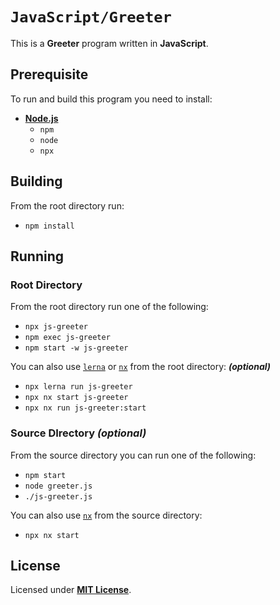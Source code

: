 # `JavaScript/Greeter`

This is a **Greeter** program written in **JavaScript**.

## Prerequisite

To run and build this program you need to install:

* [**Node.js**](https://nodejs.org/en/download/current)
  * `npm`
  * `node`
  * `npx`

## Building

From the root directory run:

* `npm install`

## Running

### Root Directory

From the root directory run one of the following:

* `npx js-greeter`
* `npm exec js-greeter`
* `npm start -w js-greeter`

You can also use  [`lerna`](https://lerna.js.org/) or [`nx`](https://nx.dev/) from the root directory: _**(optional)**_

* `npx lerna run js-greeter`
* `npx nx start js-greeter`
* `npx nx run js-greeter:start`

### Source DIrectory _(optional)_

From the source directory you can run one of the following:

* `npm start`
* `node greeter.js`
* `./js-greeter.js`

You can also use [`nx`](https://nx.dev/) from the source directory:

* `npx nx start`

## License

Licensed under [**MIT License**](https://github.com/altersabeh/codes/blob/main/LICENSE).
